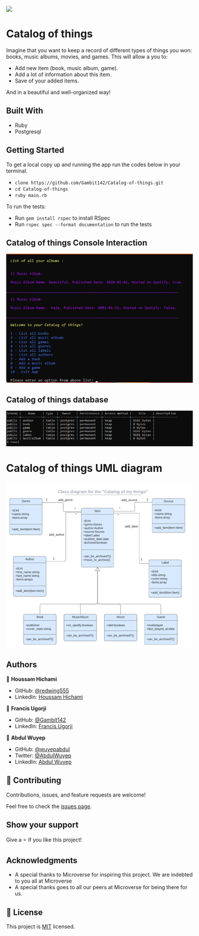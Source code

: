 ![](https://img.shields.io/badge/Microverse-blueviolet)

# Catalog of things



Imagine that you want to keep a record of different types of things you won: books, music albums, movies, and games. This  will allow a you to:

- Add new item  (book, music album, game).
- Add a lot of information about this item.
- Save of your added items.

And in a beautiful and well-organized way!

## Built With

- Ruby
- Postgresql
## Getting Started

To get a local copy up and running the app  run the codes below in your terminal.

- `clone https://github.com/Gambit142/Catalog-of-things.git`
- `cd Catalog-of-things`
- `ruby main.rb`

To run the tests:
- Run `gem install rspec` to install RSpec
- Run `rspec spec --format documentation` to run the tests

## Catalog of things Console Interaction
![capture](./Application_Console.jpg)

## Catalog of things database

![capture](./catalog.png)
# Catalog of things UML diagram
![capture](./catalog_uml.png)


## Authors

👤 **Houssam Hichami**

- GitHub: [@redwing555](https://github.com/redwing555)
- LinkedIn: [Houssam Hichami](https://www.linkedin.com/in/houssam-hichami/)


👤 **Francis Ugorji**

- GitHub: [@Gambit142](https://github.com/Gambit142)
- LinkedIn: [Francis Ugorji](https://www.linkedin.com/in/francis-ugorji-a567b7168/)

👤 **Abdul Wuyep**

- GitHub: [@wuyepabdul](https://github.com/wuyepabdul)
- Twitter: [@AbdulWuyep](https://twitter.com/AbdulWuyep)
- LinkedIn: [Abdul Wuyep](https://www.linkedin.com/in/abdul-wuyep/)



## 🤝 Contributing

Contributions, issues, and feature requests are welcome!

Feel free to check the [issues page](https://github.com/HENRYKC24/ruby-school-library-OOP/issues).

## Show your support

Give a ⭐️ if you like this project!

## Acknowledgments

- A special thanks to Microverse for inspiring this project. We are indebted to you all at Microverse
- A special thanks goes to all our peers at Microverse for being there for us.

## 📝 License

This project is [MIT](./MIT.md) licensed.